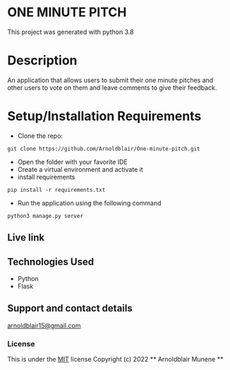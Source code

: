 # ONE MINUTE PITCH

This project was generated with python 3.8

# Description

An application that allows users to submit their one minute pitches and other users to vote on them and leave comments to give their feedback.

# Setup/Installation Requirements
* Clone the repo: 
```
git clone https://github.com/Arnoldblair/One-minute-pitch.git
```
* Open the folder with your favorite IDE
* Create a virtual environment and activate it
* install requirements
```
pip install -r requirements.txt
```
* Run the application using the following command
```
python3 manage.py server
```
## Live link


## Technologies Used
* Python
* Flask
## Support and contact details
arnoldblair15@gmail.com
### License
This is under the [MIT](LICENSE) license
Copyright (c) 2022 ** Arnoldblair Munene **